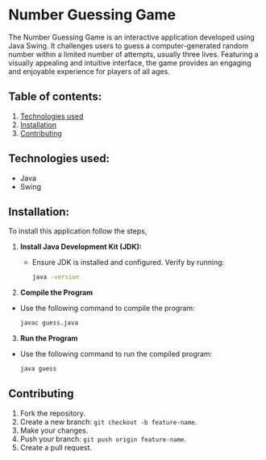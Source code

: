 # Number Guessing Game

  The Number Guessing Game is an interactive application developed using Java Swing. It challenges users to guess a computer-generated random number within a limited number of attempts, usually three lives. Featuring a visually appealing and intuitive interface, the game provides an engaging and enjoyable experience for players of all ages.

## Table of contents:
1. [Technologies used](#technologies-used)
2. [Installation](#installation)
3. [Contributing](#contributing)

## Technologies used:
 - Java
 - Swing

## Installation:
To install this application follow the steps,
1. **Install Java Development Kit (JDK):**
   - Ensure JDK is installed and configured. Verify by running:
     ```bash
     java -version
     ```

2. **Compile the Program**
- Use the following command to compile the program:
  ```bash
  javac guess.java
  ```
3. **Run the Program** 
- Use the following command to run the compiled program:
  ```bash
  java guess
  ```

## Contributing
1. Fork the repository.
2. Create a new branch: `git checkout -b feature-name`.
3. Make your changes.
4. Push your branch: `git push origin feature-name`.
5. Create a pull request.
